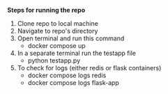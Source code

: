 **Steps for running the repo**
1. Clone repo to local machine
2. Navigate to repo's directory
3. Open terminal and run this command
    - docker compose up
4. In a separate terminal run the testapp file
    - python testapp.py
5. To check for logs (either redis or flask containers)
    - docker compose logs redis
    - docker compose logs flask-app
